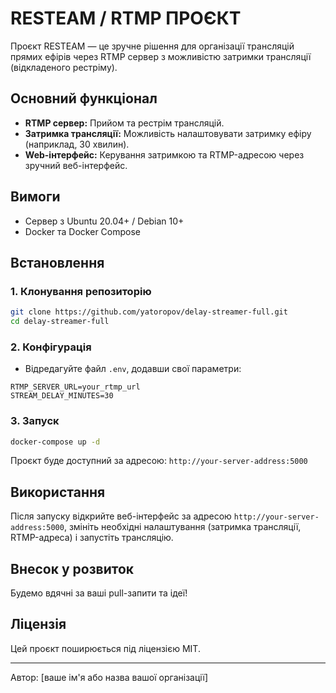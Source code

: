 # RESTEAM / RTMP ПРОЄКТ

Проєкт RESTEAM — це зручне рішення для організації трансляцій прямих ефірів через RTMP сервер з можливістю затримки трансляції (відкладеного рестріму).

## Основний функціонал

- **RTMP сервер:** Прийом та рестрім трансляцій.
- **Затримка трансляції:** Можливість налаштовувати затримку ефіру (наприклад, 30 хвилин).
- **Web-інтерфейс:** Керування затримкою та RTMP-адресою через зручний веб-інтерфейс.

## Вимоги

- Сервер з Ubuntu 20.04+ / Debian 10+
- Docker та Docker Compose

## Встановлення

### 1. Клонування репозиторію

```bash
git clone https://github.com/yatoropov/delay-streamer-full.git
cd delay-streamer-full
```

### 2. Конфігурація

- Відредагуйте файл `.env`, додавши свої параметри:

```env
RTMP_SERVER_URL=your_rtmp_url
STREAM_DELAY_MINUTES=30
```

### 3. Запуск

```bash
docker-compose up -d
```

Проєкт буде доступний за адресою: `http://your-server-address:5000`

## Використання

Після запуску відкрийте веб-інтерфейс за адресою `http://your-server-address:5000`, змініть необхідні налаштування (затримка трансляції, RTMP-адреса) і запустіть трансляцію.

## Внесок у розвиток

Будемо вдячні за ваші pull-запити та ідеї!

## Ліцензія

Цей проєкт поширюється під ліцензією MIT.

---
Автор: [ваше ім'я або назва вашої організації]

